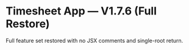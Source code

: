 # Timesheet App — V1.7.6 (Full Restore)

Full feature set restored with no JSX comments and single-root return.

